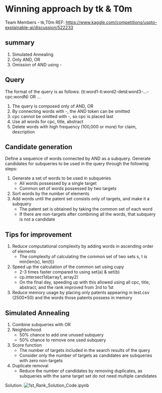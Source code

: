 # Winning approach by tk & T0m

Team Members - tk,T0m
REF: https://www.kaggle.com/competitions/uspto-explainable-ai/discussion/522233

## summary

1. Simulated Annealing
2. Only AND, OR
3. Omission of AND using -

## Query

The format of the query is as follows:
(ti:word1-ti:word2-detd:word3-…-cpc:wordN) OR …

1. The query is composed only of AND, OR
2. By connecting words with -, the AND token can be omitted
3. cpc cannot be omitted with -, so cpc is placed last
4. Use all words for cpc, title, abstract
5. Delete words with high frequency (100,000 or more) for claim, description

## Candidate generation

Define a sequence of words connected by AND as a subquery.
Generate candidates for subqueries to be used in the query through the following steps:

1. Generate a set of words to be used in subqueries
   - All words possessed by a single target
   - Common set of words possessed by two targets
2. Sort words by the number of elements
3. Add words until the patent set consists only of targets, and make it a subquery
   - The patent set is obtained by taking the common set of each word
   - If there are non-targets after combining all the words, that subquery is not a candidate

## Tips for improvement

1. Reduce computational complexity by adding words in ascending order of elements
   - The complexity of calculating the common set of two sets s, t is min(len(s), len(t))
2. Speed up the calculation of the common set using cupy
   - 2-3 times faster compared to using set(a) & set(b)
   - cp.intersect1d(array1, array2)
   - On the final day, speeding up with this allowed using all cpc, title, abstract, and the rank improved from 3rd to 1st
3. Reduce memory usage by placing only patents appearing in test.csv (2500\*50) and the words those patents possess in memory

## Simulated Annealing

1. Combine subqueries with OR
2. Neighborhood
   - 50% chance to add one unused subquery
   - 50% chance to remove one used subquery
3. Score function
   - The number of targets included in the search results of the query
   - Consider only the number of targets as candidates are subqueries with zero non-targets
4. Duplicate removal
   - Reduce the number of candidates by removing duplicates, as subqueries with the same target set do not need multiple candidates

Solution: ![1st_Rank_Solution_Code.ipynb](1st_Rank_Solution_Code.ipynb)
